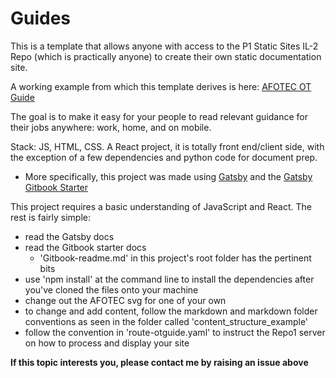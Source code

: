 # Guides

This is a template that allows anyone with access to the P1 Static Sites IL-2 Repo (which is practically anyone) to create their own static documentation site.

A working example from which this template derives is here: [AFOTEC OT Guide](https://oteguide.il2.dso.mil/)

The goal is to make it easy for your people to read relevant guidance for their jobs anywhere:  work, home, and on mobile.

Stack:  JS, HTML, CSS.  A React project, it is totally front end/client side, with the exception of a few dependencies and python code for document prep.
- More specifically, this project was made using [Gatsby](https://www.gatsbyjs.com/) and the [Gatsby Gitbook Starter](https://www.gatsbyjs.com/starters/hasura/gatsby-gitbook-starter)

This project requires a basic understanding of JavaScript and React.  The rest is fairly simple:
- read the Gatsby docs
- read the Gitbook starter docs
  - 'Gitbook-readme.md' in this project's root folder has the pertinent bits
- use 'npm install' at the command line to install the dependencies after you've cloned the files onto your machine
- change out the AFOTEC svg for one of your own
- to change and add content, follow the markdown and markdown folder conventions as seen in the folder called 'content_structure_example'
- follow the convention in 'route-otguide.yaml' to instruct the Repo1 server on how to process and display your site

**If this topic interests you, please contact me by raising an issue above**

